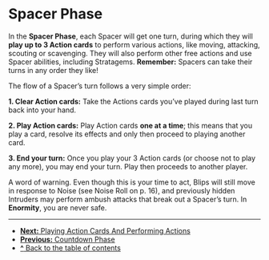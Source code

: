 # Spacer Phase

In the **Spacer Phase**, each Spacer will get one turn,
during which they will **play up to 3 Action cards**
to perform various actions, like moving, attacking,
scouting or scavenging. They will also perform other free actions and use Spacer abilities, including
Stratagems. **Remember:** Spacers can take their
turns in any order they like!

The flow of a Spacer’s turn follows a very simple order:

**1. Clear Action cards:** Take the Actions cards
you’ve played during last turn back into your hand.

**2. Play Action cards:** Play Action cards **one at
a time**; this means that you play a card, resolve its
effects and only then proceed to playing another card.

**3. End your turn:** Once you play your 3 Action cards
(or choose not to play any more), you may end your
turn. Play then proceeds to another player.

A word of warning. Even though this is your time to
act, Blips will still move in response to Noise (see
Noise Roll on p. 16), and previously hidden Intruders may perform ambush attacks that break out a
Spacer’s turn. In **Enormity**, you are never safe.

---

- [**Next:** Playing Action Cards And Performing Actions](playing-action-cards-and-performing-actions.md)
- [**Previous:** Countdown Phase](countdown-phase.md)
- [**^** Back to the table of contents](README.md)